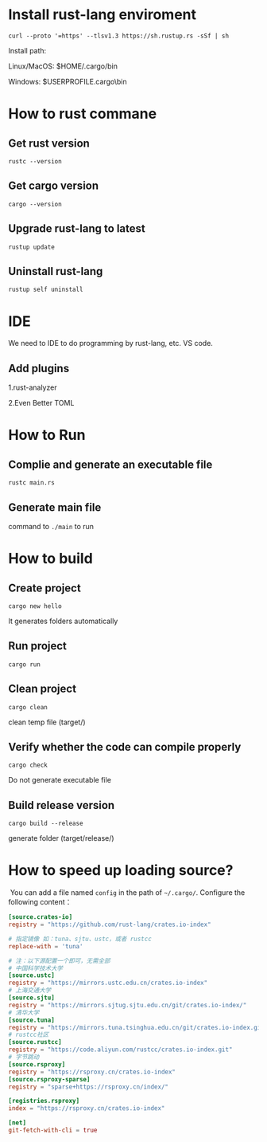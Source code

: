 # Install rust-lang enviroment

```shell
curl --proto '=https' --tlsv1.3 https://sh.rustup.rs -sSf | sh
```

Install path:

  Linux/MacOS: $HOME/.cargo/bin

  Windows: $USERPROFILE\.cargo\bin

# How to rust commane

##  Get rust version

```shell
rustc --version
```

## Get cargo version

```shell
cargo --version
```

##  Upgrade rust-lang to latest

```shell
rustup update
```
##  Uninstall rust-lang

```shell
rustup self uninstall
```

# IDE 

We need to IDE to do programming by rust-lang, etc. VS code.

##  Add plugins

1.rust-analyzer

2.Even Better TOML

# How to Run

## Complie and generate an executable file

```shell
rustc main.rs
```

## Generate main file

command to `./main` to run

# How to build

## Create project

```shell
cargo new hello
```

It generates folders automatically

## Run project

```shell
cargo run
```

## Clean project

```shell
cargo clean
```

clean temp file (target/)

## Verify whether the code can compile properly

```shell
cargo check
```

Do not generate executable file 

## Build release version

```shell
cargo build --release
```

generate folder (target/release/)



# How to speed up loading source?

​		You can add a file named `config` in the path of `~/.cargo/`.  Configure the following content：

```toml
[source.crates-io]
registry = "https://github.com/rust-lang/crates.io-index"

# 指定镜像 如：tuna、sjtu、ustc，或者 rustcc
replace-with = 'tuna'

# 注：以下源配置一个即可，无需全部
# 中国科学技术大学
[source.ustc]
registry = "https://mirrors.ustc.edu.cn/crates.io-index"
# 上海交通大学
[source.sjtu]
registry = "https://mirrors.sjtug.sjtu.edu.cn/git/crates.io-index/"
# 清华大学
[source.tuna]
registry = "https://mirrors.tuna.tsinghua.edu.cn/git/crates.io-index.git"
# rustcc社区
[source.rustcc]
registry = "https://code.aliyun.com/rustcc/crates.io-index.git"
# 字节跳动
[source.rsproxy]
registry = "https://rsproxy.cn/crates.io-index"
[source.rsproxy-sparse]
registry = "sparse+https://rsproxy.cn/index/"

[registries.rsproxy]
index = "https://rsproxy.cn/crates.io-index"

[net]
git-fetch-with-cli = true
```

